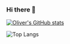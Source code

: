 ### Hi there 👋

[![Oliver's GitHub stats](https://github-readme-stats.vercel.app/api?username=bear320)](https://github.com/anuraghazra/github-readme-stats)

![Top Langs](https://github-readme-stats.vercel.app/api/top-langs/?username=bear320&layout=compact)

<!--
**bear320/bear320** is a ✨ _special_ ✨ repository because its `README.md` (this file) appears on your GitHub profile.

Here are some ideas to get you started:

- 🔭 I’m currently working on ...
- 🌱 I’m currently learning ...
- 👯 I’m looking to collaborate on ...
- 🤔 I’m looking for help with ...
- 💬 Ask me about ...
- 📫 How to reach me: ...
- 😄 Pronouns: ...
- ⚡ Fun fact: ...
-->
